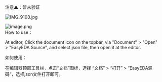 注意⚠️：暂未验证

![IMG_9108.jpg](//image.lceda.cn/pullimage/uSrZhDwzr5KtKKYaN47RkmC3M2fnF4qA4DZTpJFr.jpeg)

![image.png](//image.lceda.cn/pullimage/3WY9cFZLJvKOOkztfjv6TE5GlZctelokZl2qbRJE.png)            
How to use：

At editor, Click the document icon on the topbar, via "Document" > "Open" > "EasyEDA Source", and select json file, then open it at the editor.



如何使用：

在编辑器顶部工具栏，点击“文档”图标，选择 “文档” > “打开” > “EasyEDA源码”，选择json文件打开即可。
